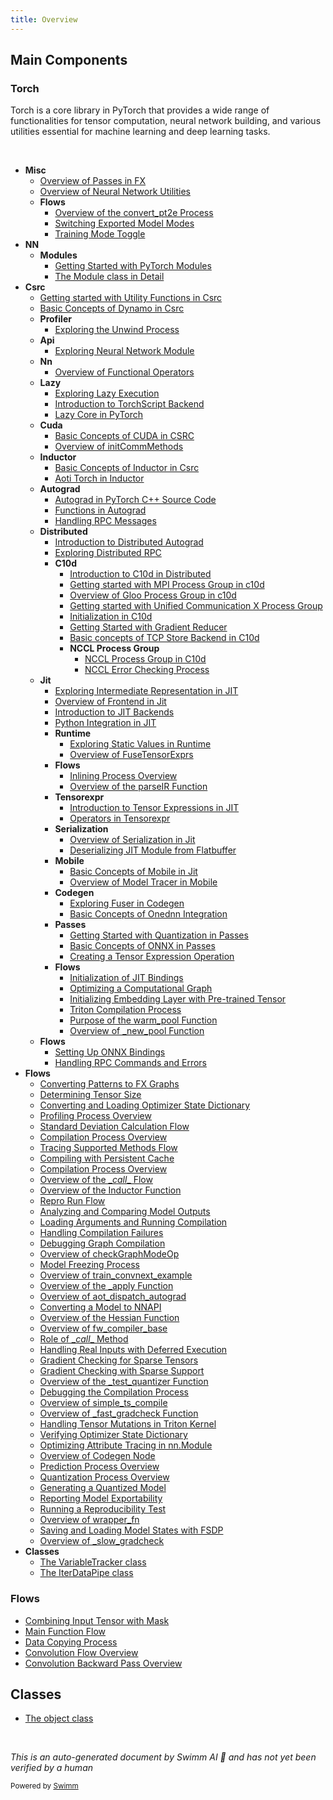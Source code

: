 ```yaml
---
title: Overview
---
```

## Main Components

### Torch

Torch is a core library in PyTorch that provides a wide range of functionalities for tensor computation, neural network building, and various utilities essential for machine learning and deep learning tasks.

&nbsp;

- **Misc**
  - <SwmLink doc-title="Overview of Passes in FX">[Overview of Passes in FX](/.swm/overview-of-passes-in-fx.qqd71w1j.sw.md)</SwmLink>
  - <SwmLink doc-title="Overview of Neural Network Utilities">[Overview of Neural Network Utilities](/.swm/overview-of-neural-network-utilities.faoj4oy2.sw.md)</SwmLink>
  - **Flows**
    - <SwmLink doc-title="Overview of the convert_pt2e Process">[Overview of the convert_pt2e Process](/.swm/overview-of-the-convert_pt2e-process.h4n1kro7.sw.md)</SwmLink>
    - <SwmLink doc-title="Switching Exported Model Modes">[Switching Exported Model Modes](/.swm/switching-exported-model-modes.0kq43tar.sw.md)</SwmLink>
    - <SwmLink doc-title="Training Mode Toggle">[Training Mode Toggle](/.swm/training-mode-toggle.vvaabh56.sw.md)</SwmLink>
- **NN**
  - **Modules**
    - <SwmLink doc-title="Getting Started with PyTorch Modules">[Getting Started with PyTorch Modules](/.swm/getting-started-with-pytorch-modules.5l1pi9l4.sw.md)</SwmLink>
    - <SwmLink doc-title="The Module class in Detail">[The Module class in Detail](/.swm/the-module-class-in-detail.jmpbc.sw.md)</SwmLink>
- **Csrc**
  - <SwmLink doc-title="Getting started with Utility Functions in Csrc">[Getting started with Utility Functions in Csrc](/.swm/getting-started-with-utility-functions-in-csrc.vs4gigba.sw.md)</SwmLink>
  - <SwmLink doc-title="Basic Concepts of Dynamo in Csrc">[Basic Concepts of Dynamo in Csrc](/.swm/basic-concepts-of-dynamo-in-csrc.plq966vw.sw.md)</SwmLink>
  - **Profiler**
    - <SwmLink doc-title="Exploring the Unwind Process">[Exploring the Unwind Process](/.swm/exploring-the-unwind-process.nswaqbub.sw.md)</SwmLink>
  - **Api**
    - <SwmLink doc-title="Exploring Neural Network Module">[Exploring Neural Network Module](/.swm/exploring-neural-network-module.cld6qxtf.sw.md)</SwmLink>
  - **Nn**
    - <SwmLink doc-title="Overview of Functional Operators">[Overview of Functional Operators](/.swm/overview-of-functional-operators.g9o3de2j.sw.md)</SwmLink>
  - **Lazy**
    - <SwmLink doc-title="Exploring Lazy Execution">[Exploring Lazy Execution](/.swm/exploring-lazy-execution.z6jzku6s.sw.md)</SwmLink>
    - <SwmLink doc-title="Introduction to TorchScript Backend">[Introduction to TorchScript Backend](/.swm/introduction-to-torchscript-backend.twioe0xc.sw.md)</SwmLink>
    - <SwmLink doc-title="Lazy Core in PyTorch">[Lazy Core in PyTorch](/.swm/lazy-core-in-pytorch.fiuc9swg.sw.md)</SwmLink>
  - **Cuda**
    - <SwmLink doc-title="Basic Concepts of CUDA in CSRC">[Basic Concepts of CUDA in CSRC](/.swm/basic-concepts-of-cuda-in-csrc.oz9zhlgg.sw.md)</SwmLink>
    - <SwmLink doc-title="Overview of initCommMethods">[Overview of initCommMethods](/.swm/overview-of-initcommmethods.eesf23mt.sw.md)</SwmLink>
  - **Inductor**
    - <SwmLink doc-title="Basic Concepts of Inductor in Csrc">[Basic Concepts of Inductor in Csrc](/.swm/basic-concepts-of-inductor-in-csrc.zbwqms9o.sw.md)</SwmLink>
    - <SwmLink doc-title="Aoti Torch in Inductor">[Aoti Torch in Inductor](/.swm/aoti-torch-in-inductor.i3e1ks3j.sw.md)</SwmLink>
  - **Autograd**
    - <SwmLink doc-title="Autograd in PyTorch C++ Source Code">[Autograd in PyTorch C++ Source Code](/.swm/autograd-in-pytorch-c-source-code.gtoeehc1.sw.md)</SwmLink>
    - <SwmLink doc-title="Functions in Autograd">[Functions in Autograd](/.swm/functions-in-autograd.64c8ejok.sw.md)</SwmLink>
    - <SwmLink doc-title="Handling RPC Messages">[Handling RPC Messages](/.swm/handling-rpc-messages.zjlfl5h8.sw.md)</SwmLink>
  - **Distributed**
    - <SwmLink doc-title="Introduction to Distributed Autograd">[Introduction to Distributed Autograd](/.swm/introduction-to-distributed-autograd.17h104qk.sw.md)</SwmLink>
    - <SwmLink doc-title="Exploring Distributed RPC">[Exploring Distributed RPC](/.swm/exploring-distributed-rpc.qvay01mg.sw.md)</SwmLink>
    - **C10d**
      - <SwmLink doc-title="Introduction to C10d in Distributed">[Introduction to C10d in Distributed](/.swm/introduction-to-c10d-in-distributed.lio9tnjt.sw.md)</SwmLink>
      - <SwmLink doc-title="Getting started with MPI Process Group in c10d">[Getting started with MPI Process Group in c10d](/.swm/getting-started-with-mpi-process-group-in-c10d.fcq5nldh.sw.md)</SwmLink>
      - <SwmLink doc-title="Overview of Gloo Process Group in c10d">[Overview of Gloo Process Group in c10d](/.swm/overview-of-gloo-process-group-in-c10d.q92788ub.sw.md)</SwmLink>
      - <SwmLink doc-title="Getting started with Unified Communication X Process Group">[Getting started with Unified Communication X Process Group](/.swm/getting-started-with-unified-communication-x-process-group.o6brl4vy.sw.md)</SwmLink>
      - <SwmLink doc-title="Initialization in C10d">[Initialization in C10d](/.swm/initialization-in-c10d.88oi7dm1.sw.md)</SwmLink>
      - <SwmLink doc-title="Getting Started with Gradient Reducer">[Getting Started with Gradient Reducer](/.swm/getting-started-with-gradient-reducer.7xzu3ukp.sw.md)</SwmLink>
      - <SwmLink doc-title="Basic concepts of TCP Store Backend in C10d">[Basic concepts of TCP Store Backend in C10d](/.swm/basic-concepts-of-tcp-store-backend-in-c10d.8gjqrcy9.sw.md)</SwmLink>
      - **NCCL Process Group**
        - <SwmLink doc-title="NCCL Process Group in C10d">[NCCL Process Group in C10d](/.swm/nccl-process-group-in-c10d.hpr557qb.sw.md)</SwmLink>
        - <SwmLink doc-title="NCCL Error Checking Process">[NCCL Error Checking Process](/.swm/nccl-error-checking-process.e35x8gc1.sw.md)</SwmLink>
  - **Jit**
    - <SwmLink doc-title="Exploring Intermediate Representation in JIT">[Exploring Intermediate Representation in JIT](/.swm/exploring-intermediate-representation-in-jit.gkp8i08x.sw.md)</SwmLink>
    - <SwmLink doc-title="Overview of Frontend in Jit">[Overview of Frontend in Jit](/.swm/overview-of-frontend-in-jit.s8illvlu.sw.md)</SwmLink>
    - <SwmLink doc-title="Introduction to JIT Backends">[Introduction to JIT Backends](/.swm/introduction-to-jit-backends.tp4av7pm.sw.md)</SwmLink>
    - <SwmLink doc-title="Python Integration in JIT">[Python Integration in JIT](/.swm/python-integration-in-jit.qyhpgfxa.sw.md)</SwmLink>
    - **Runtime**
      - <SwmLink doc-title="Exploring Static Values in Runtime">[Exploring Static Values in Runtime](/.swm/exploring-static-values-in-runtime.6pl42yeg.sw.md)</SwmLink>
      - <SwmLink doc-title="Overview of FuseTensorExprs">[Overview of FuseTensorExprs](/.swm/overview-of-fusetensorexprs.5d1ol7sn.sw.md)</SwmLink>
    - **Flows**
      - <SwmLink doc-title="Inlining Process Overview">[Inlining Process Overview](/.swm/inlining-process-overview.7eoikrem.sw.md)</SwmLink>
      - <SwmLink doc-title="Overview of the parseIR Function">[Overview of the parseIR Function](/.swm/overview-of-the-parseir-function.zpsfy1q0.sw.md)</SwmLink>
    - **Tensorexpr**
      - <SwmLink doc-title="Introduction to Tensor Expressions in JIT">[Introduction to Tensor Expressions in JIT](/.swm/introduction-to-tensor-expressions-in-jit.b6v1mrk4.sw.md)</SwmLink>
      - <SwmLink doc-title="Operators in Tensorexpr">[Operators in Tensorexpr](/.swm/operators-in-tensorexpr.l6lw1x96.sw.md)</SwmLink>
    - **Serialization**
      - <SwmLink doc-title="Overview of Serialization in Jit">[Overview of Serialization in Jit](/.swm/overview-of-serialization-in-jit.mxws3yo6.sw.md)</SwmLink>
      - <SwmLink doc-title="Deserializing JIT Module from Flatbuffer">[Deserializing JIT Module from Flatbuffer](/.swm/deserializing-jit-module-from-flatbuffer.sh33m5yu.sw.md)</SwmLink>
    - **Mobile**
      - <SwmLink doc-title="Basic Concepts of Mobile in Jit">[Basic Concepts of Mobile in Jit](/.swm/basic-concepts-of-mobile-in-jit.axqp55i7.sw.md)</SwmLink>
      - <SwmLink doc-title="Overview of Model Tracer in Mobile">[Overview of Model Tracer in Mobile](/.swm/overview-of-model-tracer-in-mobile.8p64kqr8.sw.md)</SwmLink>
    - **Codegen**
      - <SwmLink doc-title="Exploring Fuser in Codegen">[Exploring Fuser in Codegen](/.swm/exploring-fuser-in-codegen.37srh8ah.sw.md)</SwmLink>
      - <SwmLink doc-title="Basic Concepts of Onednn Integration">[Basic Concepts of Onednn Integration](/.swm/basic-concepts-of-onednn-integration.r35agmuw.sw.md)</SwmLink>
    - **Passes**
      - <SwmLink doc-title="Getting Started with Quantization in Passes">[Getting Started with Quantization in Passes](/.swm/getting-started-with-quantization-in-passes.8v0lzrbe.sw.md)</SwmLink>
      - <SwmLink doc-title="Basic Concepts of ONNX in Passes">[Basic Concepts of ONNX in Passes](/.swm/basic-concepts-of-onnx-in-passes.gsgc2w1l.sw.md)</SwmLink>
      - <SwmLink doc-title="Creating a Tensor Expression Operation">[Creating a Tensor Expression Operation](/.swm/creating-a-tensor-expression-operation.aaadyqwv.sw.md)</SwmLink>
    - **Flows**
      - <SwmLink doc-title="Initialization of JIT Bindings">[Initialization of JIT Bindings](/.swm/initialization-of-jit-bindings.cr8su2og.sw.md)</SwmLink>
      - <SwmLink doc-title="Optimizing a Computational Graph">[Optimizing a Computational Graph](/.swm/optimizing-a-computational-graph.83c2d2ab.sw.md)</SwmLink>
      - <SwmLink doc-title="Initializing Embedding Layer with Pre-trained Tensor">[Initializing Embedding Layer with Pre-trained Tensor](/.swm/initializing-embedding-layer-with-pre-trained-tensor.oa4oc11p.sw.md)</SwmLink>
      - <SwmLink doc-title="Triton Compilation Process">[Triton Compilation Process](/.swm/triton-compilation-process.b7p9mlce.sw.md)</SwmLink>
      - <SwmLink doc-title="Purpose of the warm_pool Function">[Purpose of the warm_pool Function](/.swm/purpose-of-the-warm_pool-function.16lylpat.sw.md)</SwmLink>
      - <SwmLink doc-title="Overview of _new_pool Function">[Overview of \_new_pool Function](/.swm/overview-of-_new_pool-function.5z11hdgy.sw.md)</SwmLink>
  - **Flows**
    - <SwmLink doc-title="Setting Up ONNX Bindings">[Setting Up ONNX Bindings](/.swm/setting-up-onnx-bindings.yrgaxq8i.sw.md)</SwmLink>
    - <SwmLink doc-title="Handling RPC Commands and Errors">[Handling RPC Commands and Errors](/.swm/handling-rpc-commands-and-errors.impwvw9l.sw.md)</SwmLink>
- **Flows**
  - <SwmLink doc-title="Converting Patterns to FX Graphs">[Converting Patterns to FX Graphs](/.swm/converting-patterns-to-fx-graphs.x51v18q1.sw.md)</SwmLink>
  - <SwmLink doc-title="Determining Tensor Size">[Determining Tensor Size](/.swm/determining-tensor-size.wua16vmt.sw.md)</SwmLink>
  - <SwmLink doc-title="Converting and Loading Optimizer State Dictionary">[Converting and Loading Optimizer State Dictionary](/.swm/converting-and-loading-optimizer-state-dictionary.bunt32s5.sw.md)</SwmLink>
  - <SwmLink doc-title="Profiling Process Overview">[Profiling Process Overview](/.swm/profiling-process-overview.j6jl4pye.sw.md)</SwmLink>
  - <SwmLink doc-title="Standard Deviation Calculation Flow">[Standard Deviation Calculation Flow](/.swm/standard-deviation-calculation-flow.lnzlzd3b.sw.md)</SwmLink>
  - <SwmLink doc-title="Compilation Process Overview">[Compilation Process Overview](/.swm/compilation-process-overview.xneyioh4.sw.md)</SwmLink>
  - <SwmLink doc-title="Tracing Supported Methods Flow">[Tracing Supported Methods Flow](/.swm/tracing-supported-methods-flow.tc7nm5xy.sw.md)</SwmLink>
  - <SwmLink doc-title="Compiling with Persistent Cache">[Compiling with Persistent Cache](/.swm/compiling-with-persistent-cache.nsnu9ga8.sw.md)</SwmLink>
  - <SwmLink doc-title="Compilation Process Overview">[Compilation Process Overview](/.swm/compilation-process-overview.k75dkutg.sw.md)</SwmLink>
  - <SwmLink doc-title="Overview of the __call__ Flow">[Overview of the \__call_\_ Flow](/.swm/overview-of-the-__call__-flow.ynkr3or1.sw.md)</SwmLink>
  - <SwmLink doc-title="Overview of the Inductor Function">[Overview of the Inductor Function](/.swm/overview-of-the-inductor-function.8mhnp3qq.sw.md)</SwmLink>
  - <SwmLink doc-title="Repro Run Flow">[Repro Run Flow](/.swm/repro-run-flow.cn3as6gr.sw.md)</SwmLink>
  - <SwmLink doc-title="Analyzing and Comparing Model Outputs">[Analyzing and Comparing Model Outputs](/.swm/analyzing-and-comparing-model-outputs.3kw9kzs8.sw.md)</SwmLink>
  - <SwmLink doc-title="Loading Arguments and Running Compilation">[Loading Arguments and Running Compilation](/.swm/loading-arguments-and-running-compilation.25n9b32h.sw.md)</SwmLink>
  - <SwmLink doc-title="Handling Compilation Failures">[Handling Compilation Failures](/.swm/handling-compilation-failures.dd4vctzm.sw.md)</SwmLink>
  - <SwmLink doc-title="Debugging Graph Compilation">[Debugging Graph Compilation](/.swm/debugging-graph-compilation.l3v9qua0.sw.md)</SwmLink>
  - <SwmLink doc-title="Overview of checkGraphModeOp">[Overview of checkGraphModeOp](/.swm/overview-of-checkgraphmodeop.osk7zlac.sw.md)</SwmLink>
  - <SwmLink doc-title="Model Freezing Process">[Model Freezing Process](/.swm/model-freezing-process.o7k3h4ay.sw.md)</SwmLink>
  - <SwmLink doc-title="Overview of train_convnext_example">[Overview of train_convnext_example](.swm/overview-of-train_convnext_example.7egh2xb7.sw.md)</SwmLink>
  - <SwmLink doc-title="Overview of the _apply Function">[Overview of the \_apply Function](/.swm/overview-of-the-_apply-function.cz2dkcnl.sw.md)</SwmLink>
  - <SwmLink doc-title="Overview of aot_dispatch_autograd">[Overview of aot_dispatch_autograd](.swm/overview-of-aot_dispatch_autograd.tfnc9hc2.sw.md)</SwmLink>
  - <SwmLink doc-title="Converting a Model to NNAPI">[Converting a Model to NNAPI](/.swm/converting-a-model-to-nnapi.0zt4zne6.sw.md)</SwmLink>
  - <SwmLink doc-title="Overview of the Hessian Function">[Overview of the Hessian Function](/.swm/overview-of-the-hessian-function.ahcy61q7.sw.md)</SwmLink>
  - <SwmLink doc-title="Overview of fw_compiler_base">[Overview of fw_compiler_base](.swm/overview-of-fw_compiler_base.zy5uyk0e.sw.md)</SwmLink>
  - <SwmLink doc-title="Role of __call__ Method">[Role of \__call_\_ Method](/.swm/role-of-__call__-method.hby47b7f.sw.md)</SwmLink>
  - <SwmLink doc-title="Handling Real Inputs with Deferred Execution">[Handling Real Inputs with Deferred Execution](/.swm/handling-real-inputs-with-deferred-execution.qjkc5g1d.sw.md)</SwmLink>
  - <SwmLink doc-title="Gradient Checking for Sparse Tensors">[Gradient Checking for Sparse Tensors](/.swm/gradient-checking-for-sparse-tensors.7iqome21.sw.md)</SwmLink>
  - <SwmLink doc-title="Gradient Checking with Sparse Support">[Gradient Checking with Sparse Support](/.swm/gradient-checking-with-sparse-support.k87x4ufq.sw.md)</SwmLink>
  - <SwmLink doc-title="Overview of the _test_quantizer Function">[Overview of the \_test_quantizer Function](/.swm/overview-of-the-_test_quantizer-function.hasdbpyk.sw.md)</SwmLink>
  - <SwmLink doc-title="Debugging the Compilation Process">[Debugging the Compilation Process](/.swm/debugging-the-compilation-process.9uqnk6a0.sw.md)</SwmLink>
  - <SwmLink doc-title="Overview of simple_ts_compile">[Overview of simple_ts_compile](.swm/overview-of-simple_ts_compile.a0pi84fx.sw.md)</SwmLink>
  - <SwmLink doc-title="Overview of _fast_gradcheck Function">[Overview of \_fast_gradcheck Function](/.swm/overview-of-_fast_gradcheck-function.wibv8mib.sw.md)</SwmLink>
  - <SwmLink doc-title="Handling Tensor Mutations in Triton Kernel">[Handling Tensor Mutations in Triton Kernel](/.swm/handling-tensor-mutations-in-triton-kernel.795rvuez.sw.md)</SwmLink>
  - <SwmLink doc-title="Verifying Optimizer State Dictionary">[Verifying Optimizer State Dictionary](/.swm/verifying-optimizer-state-dictionary.wmq2d5zv.sw.md)</SwmLink>
  - <SwmLink doc-title="Optimizing Attribute Tracing in nn.Module">[Optimizing Attribute Tracing in nn.Module](/.swm/optimizing-attribute-tracing-in-nnmodule.3ujuez3z.sw.md)</SwmLink>
  - <SwmLink doc-title="Overview of Codegen Node">[Overview of Codegen Node](/.swm/overview-of-codegen-node.q90e4yjb.sw.md)</SwmLink>
  - <SwmLink doc-title="Prediction Process Overview">[Prediction Process Overview](/.swm/prediction-process-overview.q69j4l8h.sw.md)</SwmLink>
  - <SwmLink doc-title="Quantization Process Overview">[Quantization Process Overview](/.swm/quantization-process-overview.10rutu09.sw.md)</SwmLink>
  - <SwmLink doc-title="Generating a Quantized Model">[Generating a Quantized Model](/.swm/generating-a-quantized-model.ami9p9e2.sw.md)</SwmLink>
  - <SwmLink doc-title="Reporting Model Exportability">[Reporting Model Exportability](/.swm/reporting-model-exportability.utn1smep.sw.md)</SwmLink>
  - <SwmLink doc-title="Running a Reproducibility Test">[Running a Reproducibility Test](/.swm/running-a-reproducibility-test.2puzxj0x.sw.md)</SwmLink>
  - <SwmLink doc-title="Overview of wrapper_fn">[Overview of wrapper_fn](.swm/overview-of-wrapper_fn.4i5qtom2.sw.md)</SwmLink>
  - <SwmLink doc-title="Saving and Loading Model States with FSDP">[Saving and Loading Model States with FSDP](/.swm/saving-and-loading-model-states-with-fsdp.eo5dypeg.sw.md)</SwmLink>
  - <SwmLink doc-title="Overview of _slow_gradcheck">[Overview of \_slow_gradcheck](.swm/overview-of-_slow_gradcheck.sfavb38d.sw.md)</SwmLink>
- **Classes**
  - <SwmLink doc-title="The VariableTracker class">[The VariableTracker class](/.swm/the-variabletracker-class.7trh1.sw.md)</SwmLink>
  - <SwmLink doc-title="The IterDataPipe class">[The IterDataPipe class](/.swm/the-iterdatapipe-class.6wjfg.sw.md)</SwmLink>

### Flows

- <SwmLink doc-title="Combining Input Tensor with Mask">[Combining Input Tensor with Mask](/.swm/combining-input-tensor-with-mask.680v0enj.sw.md)</SwmLink>
- <SwmLink doc-title="Main Function Flow">[Main Function Flow](/.swm/main-function-flow.grv4yeag.sw.md)</SwmLink>
- <SwmLink doc-title="Data Copying Process">[Data Copying Process](/.swm/data-copying-process.h9a3mst3.sw.md)</SwmLink>
- <SwmLink doc-title="Convolution Flow Overview">[Convolution Flow Overview](/.swm/convolution-flow-overview.z1138xqk.sw.md)</SwmLink>
- <SwmLink doc-title="Convolution Backward Pass Overview">[Convolution Backward Pass Overview](/.swm/convolution-backward-pass-overview.nxvjx107.sw.md)</SwmLink>

## Classes

- <SwmLink doc-title="The object class">[The object class](.swm/the-object-class.g40w6.sw.md)</SwmLink>

&nbsp;

*This is an auto-generated document by Swimm AI 🌊 and has not yet been verified by a human*

<SwmMeta version="3.0.0" repo-id="Z2l0aHViJTNBJTNBcHl0b3JjaC1hdXRvZG9jcy1kZW1vJTNBJTNBU3dpbW0tRGVtbw==" repo-name="pytorch-autodocs-demo"><sup>Powered by [Swimm](https://app.swimm.io/)</sup></SwmMeta>
